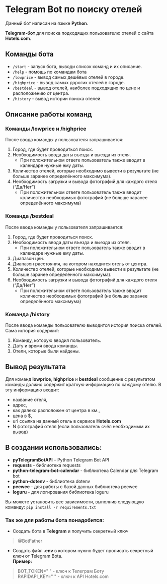 # Telegram Bot по поиску отелей  
Данный бот написан на языке **Python**.  

**Telegram-бот** для поиска подходящих пользователю отелей с сайта **Hotels.com**.

## Команды бота

* `/start` - запуск бота, выводи список команд и их описание.
* `/help` - помощь по командам бота
* `/lowprice` - вывод самых дешёвых отелей в городе.
* `/highprice` - вывод самых дорогих отелей в городе.
* `/bestdeal` - вывод отелей, наиболее подходящих по цене и расположению от центра.
* `/history` - вывод истории поиска отелей.  

## Описание работы команд  

### Команды /lowprice и /highprice  
После ввода команды у пользователя запрашивается:
1. Город, где будет проводиться поиск.
2. Необходимость ввода даты въезда и выезда из отеля.
    * При положительном ответе пользователь также вводит в календаре нужные ему даты.
3. Количество отелей, которые необходимо вывести в результате (не больше
заранее определённого максимума).
4. Необходимость загрузки и вывода фотографий для каждого отеля (“Да/Нет”)
    * При положительном ответе пользователь также вводит количество
необходимых фотографий (не больше заранее определённого
максимума)

### Команда /bestdeal
После ввода команды у пользователя запрашивается:
1. Город, где будет проводиться поиск.
2. Необходимость ввода даты въезда и выезда из отеля.
    * При положительном ответе пользователь также вводит в календаре нужные ему даты.
3. Диапазон цен.
4. Диапазон расстояния, на котором находится отель от центра.
5. Количество отелей, которые необходимо вывести в результате (не больше
заранее определённого максимума).
6. Необходимость загрузки и вывода фотографий для каждого отеля (“Да/Нет”)
    * При положительном ответе пользователь также вводит количество
необходимых фотографий (не больше заранее определённого
максимума)

### Команда /history
После ввода команды пользователю выводится история поиска отелей. Сама история
содержит:
1. Команду, которую вводил пользователь.
2. Дату и время ввода команды.
3. Отели, которые были найдены.


## Вывод результата 

Для команд **lowprice**, **highprice** и **bestdeal** сообщение с результатом команды должно
содержит краткую информацию по каждому отелю. В эту информацию входит:
* название отеля,
* адрес,
* как далеко расположен от центра в км.,
* цена в $,
* url ссылка на данный отель в сервисе **Hotels.com**
* N фотографий отеля (если пользователь счёл необходимым их вывод)


## В создании использовались:

* **pyTelegramBotAPI** – Python Telegram Bot API
* **requests** - библиотека requests
* **python-telegram-bot-calendar** - библиотека Calendar для Telegram bot
* **python-dotenv** - библиотека dotenv
* **peewee** - для работы с базой данных библиотека peewee
* **loguru** - для логирования библиотека loguru

Вы можете установить все зависимости, выполнив следующую команду: `pip install -r requirements.txt`

### Так же для работы бота понадобится:  
* Создать бота в **Telegram** и получить секретный ключ
> @BotFather
* Создать файл **.env** в котором нужно будет прописать секретный ключ от Telegram Bota.   
**Пример:**   
> BOT_TOKEN=" " - ключ к Телеграм Боту  
> RAPIDAPI_KEY=" " - ключ к API Hotels.com  